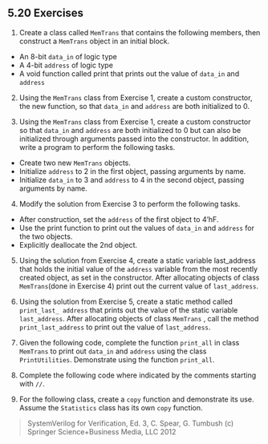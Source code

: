 ## 5.20 Exercises

1. Create a class called `MemTrans` that contains the following members, then construct a `MemTrans` object in an initial block.
* An 8-bit `data_in` of logic type
* A 4-bit `address` of logic type
* A void function called print that prints out the value of `data_in` and `address`

2. Using the `MemTrans` class from Exercise 1, create a custom constructor, the new function, so that `data_in` and `address` are both initialized to 0.

3. Using the `MemTrans` class from Exercise 1, create a custom constructor so that
`data_in` and `address` are both initialized to 0 but can also be initialized through arguments passed into the constructor. In addition, write a program to perform the following tasks.
* Create two new `MemTrans` objects.
* Initialize `address` to 2 in the first object, passing arguments by name.
* Initialize `data_in` to 3 and `address` to 4 in the second object, passing arguments by name.

4. Modify the solution from Exercise 3 to perform the following tasks.
* After construction, set the `address` of the first object to 4’hF.
* Use the print function to print out the values of `data_in` and `address` for the two objects.
* Explicitly deallocate the 2nd object.

5. Using the solution from Exercise 4, create a static variable last_address that
holds the initial value of the `address` variable from the most recently created object, as set in the constructor. After allocating objects of class ``MemTrans``(done in Exercise 4) print out the current value of `last_address`.

6. Using the solution from Exercise 5, create a static method called `print_last_
address` that prints out the value of the static variable `last_address`. After allocating objects of class ``MemTrans`` , call the method `print_last_address` to print out the value of `last_address`.

7. Given the following code, complete the function `print_all` in class `MemTrans` to print out `data_in` and `address` using the class `PrintUtilities`.
Demonstrate using the function `print_all`.

8. Complete the following code where indicated by the comments starting with `//`.

9. For the following class, create a `copy` function and demonstrate its use. Assume the `Statistics` class has its own `copy` function.

> SystemVerilog for Verification,  Ed. 3, C. Spear, G. Tumbush 
> (c) Springer Science+Business Media, LLC 2012

